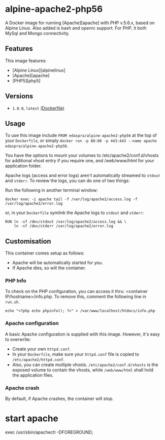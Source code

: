 # alpine-apache2-php56

A Docker image for running [Apache][apache] with PHP v.5.6.x, based on Alpine Linux. Also added is bash and openrc support. For PHP, it both MySql and Mongo connectivity.

## Features

This image features:

- [Alpine Linux][alpinelinux]
- [Apache][apache]
- [PHP5][php5]

## Versions

- `1.0.0`, `latest` [(Dockerfile)](https://github.com/edaspra/alpine-apache2-php56/blob/master/Dockerfile)


## Usage

To use this image include `FROM edaspra/alpine-apache2-php56` at the top of your `Dockerfile`, or simply `docker run -p 80:80 -p 443:443 --name apache edaspra/alpine-apache2-php56`.

You have the options to mount your volumes to /etc/apache2/conf.d/vhosts for additional vhost entry if you require one, and /web/www/html for your application folder.

Apache logs (access and error logs) aren't automatically streamed to `stdout` and `stderr`. To review the logs, you can do one of two things:

Run the following in another terminal window:

```
docker exec -i apache tail -f /var/log/apache2/access.log -f /var/log/apache2/error.log
```

or, in your `Dockerfile` symlink the Apache logs to `stdout` and `stderr`:

```
RUN ln -sf /dev/stdout /var/log/apache2/access.log && \
    ln -sf /dev/stderr /var/log/apache2/error.log
```

## Customisation

This container comes setup as follows:

- Apache will be automatically started for you.
- If Apache dies, so will the container.

### PHP Info

To check on the PHP configuration, you can access it thru: <container IP/hostname>/info.php. To remove this, comment the following line in `run.sh`.

```
echo "<?php echo phpinfo(); ?>" > /var/www/localhost/htdocs/info.php
```

### Apache configuration

A basic Apache configuration is supplied with this image. However, it's easy to overwrite:

- Create your own `httpd.conf`.
- In your `Dockerfile`, make sure your `httpd.conf` file is copied to `/etc/apache2/httpd.conf`.
- Also, you can create multiple vhosts. `/etc/apache2/conf.d/vhosts` is the exposed volume to contain the vhosts, while `/web/www/html` shall hold the application files. 

### Apache crash

By default, if Apache crashes, the container will stop. 


# start apache
exec /usr/sbin/apachectl -DFOREGROUND;
```



